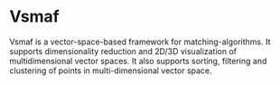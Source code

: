 # Vsmaf
Vsmaf is a vector-space-based framework for matching-algorithms. It supports dimensionality reduction and 2D/3D visualization of multidimensional vector spaces. It also supports sorting, filtering and clustering of points in multi-dimensional vector space.
